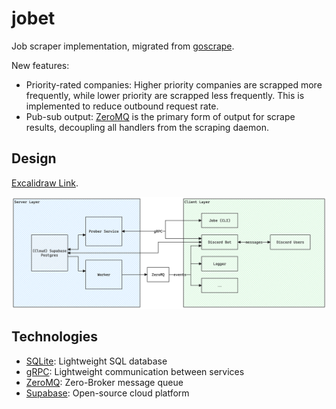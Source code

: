 # jobet

Job scraper implementation, migrated from [goscrape](https://github.com/maxmwang/goscrape).

New features:
- Priority-rated companies: Higher priority companies are scrapped more frequently, while lower priority are scrapped less frequently. This is implemented to reduce outbound request rate.
- Pub-sub output: [ZeroMQ](https://zeromq.org/) is the primary form of output for scrape results, decoupling all handlers from the scraping daemon. 

## Design

[Excalidraw Link](https://excalidraw.com/#json=E4jhO9eSwll9UDRF99sWG,_dPpJ1r9beuzbokHm3N7-Q).

![design.png](docs/design_v2.png)

## Technologies

- [SQLite](https://www.sqlite.org/): Lightweight SQL database
- [gRPC](https://grpc.io/): Lightweight communication between services 
- [ZeroMQ](https://zeromq.org/): Zero-Broker message queue
- [Supabase](https://supabase.com/): Open-source cloud platform
